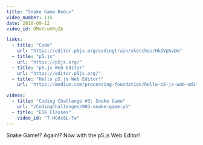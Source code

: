 ```yaml
---
title: "Snake Game Redux"
video_number: 115
date: 2018-09-12
video_id: OMoVcohRgZA

links:
  - title: "Code"
    url: "https://editor.p5js.org/codingtrain/sketches/HkDVpSvDm"
  - title: "p5.js"
    url: "https://p5js.org/"
  - title: "p5.js Web Editor"
    url: "https://editor.p5js.org/"
  - title: "Hello p5.js Web Editor!"
    url: "https://medium.com/processing-foundation/hello-p5-js-web-editor-b90b902b74cf"

videos:
  - title: "Coding Challenge #3: Snake Game"
    url: "/CodingChallenges/003-snake-game-p5"
  - title: "ES6 Classes"
    video_id: "T-HGdc8L-7w"
---
```


Snake Game!? Again!? Now with the p5.js Web Editor!